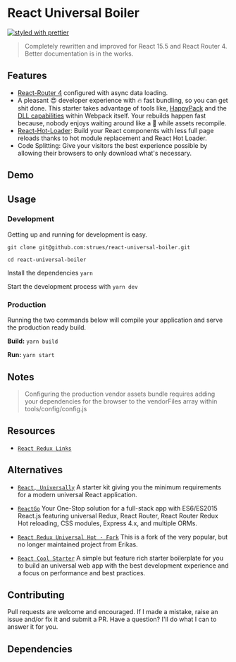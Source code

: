 # React Universal Boiler
[![styled with prettier](https://img.shields.io/badge/styled_with-prettier-ff69b4.svg)](https://github.com/prettier/prettier)

> Completely rewritten and improved for React 15.5 and React Router 4. Better documentation is in the works.

## Features
- [React-Router 4](https://github.com/ReactTraining/react-router) configured with async data loading.
- A pleasant 😍 developer experience with 🔥 fast bundling, so you can get shit done. This starter takes advantage of tools like, [HappyPack](https://github.com/amireh/happypack) and the [DLL capabilities](http://webpack.github.io/docs/list-of-plugins.html#dllplugin) within Webpack itself. Your rebuilds happen fast because, nobody enjoys waiting around like a  🐢  while assets recompile.
- [React-Hot-Loader](https://github.com/gaearon/react-hot-loader): Build your React components with less full page reloads thanks to hot module replacement and React Hot Loader.
- Code Splitting: Give your visitors the best experience possible by allowing their browsers to only download what's necessary.

## Demo



## Usage

### Development
Getting up and running for development is easy.

`git clone git@github.com:strues/react-universal-boiler.git`

`cd react-universal-boiler`

Install the dependencies `yarn`

Start the development process with `yarn dev`

### Production
Running the two commands below will compile your application and serve the production ready build.

**Build:** `yarn build`

**Run:** `yarn start`

## Notes
> Configuring the production vendor assets bundle requires adding your dependencies
for the browser to the vendorFiles array within tools/config/config.js


## Resources
- [`React Redux Links`](https://github.com/markerikson/react-redux-links)


## Alternatives
- [`React, Universally`](https://github.com/ctrlplusb/react-universally)
A starter kit giving you the minimum requirements for a modern universal React application.

- [`ReactGo`](https://github.com/reactGo/reactGo)
Your One-Stop solution for a full-stack app with ES6/ES2015 React.js featuring universal Redux, React Router, React Router Redux Hot reloading, CSS modules, Express 4.x, and multiple ORMs.

- [`React Redux Universal Hot - Fork`](https://github.com/bertho-zero/react-redux-universal-hot-example)
This is a fork of the very popular, but no longer maintained project from Erikas.

- [`React Cool Starter`](https://github.com/wellyshen/react-cool-starter)
A simple but feature rich starter boilerplate for you to build an universal web app with the best development experience and a focus on performance and best practices.

## Contributing
Pull requests are welcome and encouraged. If I made a mistake, raise an issue and/or fix it and submit a PR. Have a question? I'll do what I can to answer it for you.

## Dependencies

